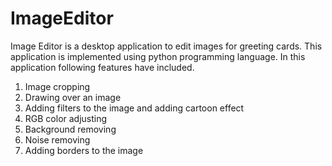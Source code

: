 # ImageEditor

Image Editor is a desktop application to edit images for greeting cards. This application is implemented using python programming language. In this application following features have included.

1) Image cropping
2) Drawing over an image
3) Adding filters to the image and adding cartoon effect
4) RGB color adjusting
5) Background removing
6) Noise removing
7) Adding borders to the image
